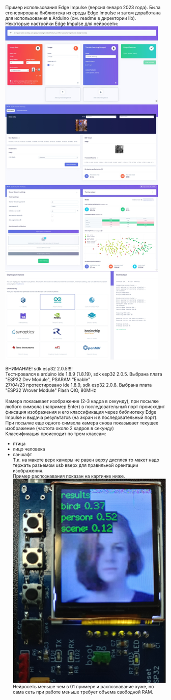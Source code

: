 Пример использования Edge Impulse (версия января 2023 года).
Была сгенерирована библиотека из среды Edge Impulse и затем доработана для использования в Arduino (см. readme в директории lib).<br>
Некоторые настройки Edge Impulse для нейросети:<br>
<img src="https://github.com/pav2000/esp32cam_AI/blob/main/Arduino/EdgeImpulse/04_bird_face/Picture/pic1.jpg" width="480" /> <br>
<img src="https://github.com/pav2000/esp32cam_AI/blob/main/Arduino/EdgeImpulse/04_bird_face/Picture/pic2.jpg" width="480" /> <br>
<img src="https://github.com/pav2000/esp32cam_AI/blob/main/Arduino/EdgeImpulse/04_bird_face/Picture/pic3.jpg" width="480" /> <br>
<img src="https://github.com/pav2000/esp32cam_AI/blob/main/Arduino/EdgeImpulse/04_bird_face/Picture/pic4.jpg" width="480" /> <br>
<br>
ВНИМАНИЕ! sdk esp32 2.0.5!!!!<br>
Тестировался в arduino ide 1.8.9 (1.8.19), sdk esp32 2.0.5. Выбрана плата "ESPЗ2 Dev Module", PSARAM "Enable"<br>
27/04/23 протестировано ide 1.8.9, sdk esp32 2.0.8. Выбрана плата "ESPЗ2 Wrover Module" Flash QIO, 80MHz<br>
<br>
Камера показывает изображение (2-3 кадра в секунду), при посылке любого символа (например Enter) в последовательный порт
происходит фиксация изображения и его классификация через библиотеку Edge Impulse и выдача результатов (на экран и в последовательный порт).
При посылке еще одного символа камера снова показывает текущее изображение (частота около 2 кадров в секунду)<br>
Классификация происходит по трем классам:<br>
- птица <br>
- лицо человека<br>
- ланшафт<br>
Т.к. на макете верх камеры не равен верху дисплея то макет надо тержать разъемом usb вверх для правильной орентации изображения.<br>
Пример распознавания показан на картинке ниже.<br>
<img src="https://github.com/pav2000/esp32cam_AI/blob/main/Arduino/EdgeImpulse/04_bird_face/Picture/pic5.jpg" width="480" /> <br>
Нейросеть меньше чем в 01 примере и распознавание хуже, но сама сеть при работе меньше требует объема свободной RAM.
<br>
<br>
<br>
